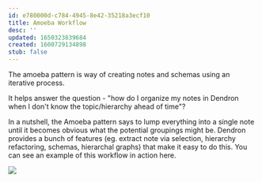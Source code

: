 ```yaml
---
id: e780000d-c784-4945-8e42-35218a3ecf10
title: Amoeba Workflow
desc: ''
updated: 1650323839684
created: 1600729134898
stub: false
---
```

The amoeba pattern is way of creating notes and schemas using an iterative process.

It helps answer the question - "how do I organize my notes in Dendron when I don't know the topic/hierarchy ahead of time"? 

In a nutshell, the Amoeba pattern says to lump everything into a single note until it becomes obvious what the potential groupings might be. Dendron provides a bunch of features (eg. extract note via selection, hierarchy refactoring, schemas, hierarchal graphs) that make it easy to do this. You can see an example of this workflow in action here.

<a href="https://www.loom.com/share/847bee04870744979bd32d1a7f0e166a"> 
<img style="" src="https://cdn.loom.com/sessions/thumbnails/847bee04870744979bd32d1a7f0e166a-with-play.gif"> </a>

